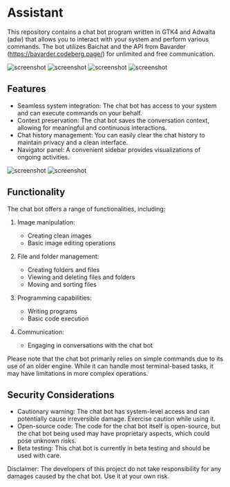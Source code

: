 # Assistant

This repository contains a chat bot program written in GTK4 and Adwaita (adw) that allows you to interact with your system and perform various commands. The bot utilizes Baichat and the API from Bavarder (https://bavarder.codeberg.page/) for unlimited and free communication.

![screenshot](https://raw.githubusercontent.com/qwersyk/Assistant/master/Screenshot/screenshot1.png#gh-light-mode-only)
![screenshot](https://raw.githubusercontent.com/qwersyk/Assistant/master/Screenshot/screenshot2.png#gh-dark-mode-only)
![screenshot](https://raw.githubusercontent.com/qwersyk/Assistant/master/Screenshot/screenshot3.png#gh-light-mode-only)
![screenshot](https://raw.githubusercontent.com/qwersyk/Assistant/master/Screenshot/screenshot4.png#gh-dark-mode-only)

## Features

- Seamless system integration: The chat bot has access to your system and can execute commands on your behalf.
- Context preservation: The chat bot saves the conversation context, allowing for meaningful and continuous interactions.
- Chat history management: You can easily clear the chat history to maintain privacy and a clean interface.
- Navigator panel: A convenient sidebar provides visualizations of ongoing activities.



![screenshot](https://raw.githubusercontent.com/qwersyk/Assistant/master/Screenshot/screenshot5.png#gh-light-mode-only)
![screenshot](https://raw.githubusercontent.com/qwersyk/Assistant/master/Screenshot/screenshot6.png#gh-dark-mode-only)

## Functionality

The chat bot offers a range of functionalities, including:

1. Image manipulation:
   - Creating clean images
   - Basic image editing operations

2. File and folder management:
   - Creating folders and files
   - Viewing and deleting files and folders
   - Moving and sorting files

3. Programming capabilities:
   - Writing programs
   - Basic code execution

4. Communication:
   - Engaging in conversations with the chat bot

Please note that the chat bot primarily relies on simple commands due to its use of an older engine. While it can handle most terminal-based tasks, it may have limitations in more complex operations.

## Security Considerations

- Cautionary warning: The chat bot has system-level access and can potentially cause irreversible damage. Exercise caution while using it.
- Open-source code: The code for the chat bot itself is open-source, but the chat bot being used may have proprietary aspects, which could pose unknown risks.
- Beta testing: This chat bot is currently in beta testing and should be used with care.

Disclaimer: The developers of this project do not take responsibility for any damages caused by the chat bot. Use it at your own risk.

